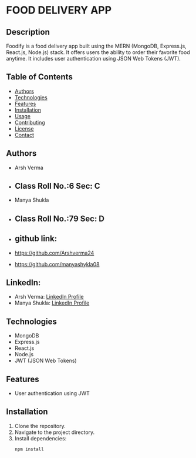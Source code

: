 # FOOD DELIVERY APP

## Description
Foodify is a food delivery app built using the MERN (MongoDB, Express.js, React.js, Node.js) stack. It offers users the ability to order their favorite food anytime. It includes user authentication using JSON Web Tokens (JWT).

## Table of Contents
- [Authors](#authors)
- [Technologies](#technologies)
- [Features](#features)
- [Installation](#installation)
- [Usage](#usage)
- [Contributing](#contributing)
- [License](#license)
- [Contact](#contact)

## Authors
- Arsh Verma
- ## Class Roll No.:6 Sec: C
- Manya Shukla
- ## Class Roll No.:79 Sec: D

- ## github link:
- https://github.com/Arshverma24
- https://github.com/manyashykla08

## LinkedIn:
- Arsh Verma: [LinkedIn Profile](https://www.linkedin.com/in/arsh-verma-0bb172316?utm_source=share&utm_campaign=share_via&utm_content=profile&utm_medium=android_app)
- Manya Shukla: [LinkedIn Profile](https://www.linkedin.com/in/manya-shukla/)

## Technologies
- MongoDB
- Express.js
- React.js
- Node.js
- JWT (JSON Web Tokens)

## Features
- User authentication using JWT
  

## Installation
1. Clone the repository.
2. Navigate to the project directory.
3. Install dependencies:
   ```sh
   npm install
